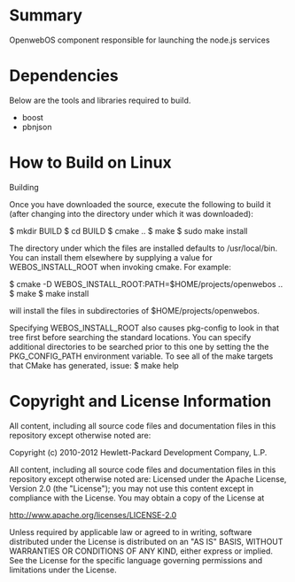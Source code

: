 Summary
=======

OpenwebOS component responsible for launching the node.js services

Dependencies
============

Below are the tools and libraries required to build.

- boost
- pbnjson 


How to Build on Linux
=====================
Building

Once you have downloaded the source, execute the following to build it (after changing into the directory under which it was downloaded):

$ mkdir BUILD
$ cd BUILD
$ cmake ..
$ make
$ sudo make install

The directory under which the files are installed defaults to /usr/local/bin. You can install them elsewhere by supplying a value for WEBOS_INSTALL_ROOT when invoking cmake. For example:

$ cmake -D WEBOS_INSTALL_ROOT:PATH=$HOME/projects/openwebos ..
$ make
$ make install

will install the files in subdirectories of $HOME/projects/openwebos.

Specifying WEBOS_INSTALL_ROOT also causes pkg-config to look in that tree first before searching the standard locations. You can specify additional directories to be searched prior to this one by setting the the PKG_CONFIG_PATH environment variable.
To see all of the make targets that CMake has generated, issue:
$ make help

# Copyright and License Information

All content, including all source code files and documentation files in this repository except otherwise noted are:

Copyright (c) 2010-2012 Hewlett-Packard Development Company, L.P.

All content, including all source code files and documentation files in this repository except otherwise noted are: Licensed under the Apache License, Version 2.0 (the "License"); you may not use this content except in compliance with the License. You may obtain a copy of the License at

http://www.apache.org/licenses/LICENSE-2.0

Unless required by applicable law or agreed to in writing, software distributed under the License is distributed on an "AS IS" BASIS, WITHOUT WARRANTIES OR CONDITIONS OF ANY KIND, either express or implied. See the License for the specific language governing permissions and limitations under the License.

